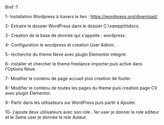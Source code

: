 Bref :1

1- Installation Wordpress à travers le lien : https://wordpress.org/download/

2- Extraire le dossier WordPress dans le dossier C:\xampp\htdocs.

3- Creation de la base de donnée qui s'appelle : wordpress.

4- Configuration le wordpress et creation User Admin.

5- recherche du theme Neve avec plugin Elementor integrer. 

6- installer et chercher le theme freelance importer puis activé dans l'Options Neve.

7- Modifier le contenu de page accueil plus creation de footer.

8- Modifier le contenu de toutes les pages du theme puis creation page CV avec plugin Elementor.

9- Partir dans les utilisateurs sur WordPress puis partir à Ajouter.

10- j'ajoute deux utilisateurs avec son role : 1er user je donner le role editeur et le 2eme user je donnée le role Auteur.
